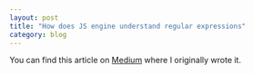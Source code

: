 ```yaml
---
layout: post
title: "How does JS engine understand regular expressions"
category: blog
---
```


You can find this article on <a href="https://medium.com/@farooq_ar/how-does-your-javascript-engine-understand-regular-expressions-2061f74adcdd" target="_blank">Medium</a> where I originally wrote it.